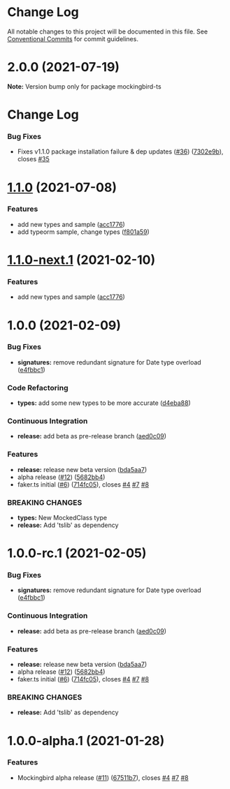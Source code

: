 # Change Log

All notable changes to this project will be documented in this file.
See [Conventional Commits](https://conventionalcommits.org) for commit guidelines.

# 2.0.0 (2021-07-19)

**Note:** Version bump only for package mockingbird-ts





# Change Log

### Bug Fixes

* Fixes v1.1.0 package installation failure & dep updates ([#36](https://github.com/omermorad/mockingbird-ts/issues/36)) ([7302e9b](https://github.com/omermorad/mockingbird-ts/commit/7302e9bc9a4a006e8f8898ffbf215748782634ce)), closes [#35](https://github.com/omermorad/mockingbird-ts/issues/35)

# [1.1.0](https://github.com/omermorad/mockingbird-ts/compare/v1.0.0...v1.1.0) (2021-07-08)


### Features

* add new types and sample ([acc1776](https://github.com/omermorad/mockingbird-ts/commit/acc1776b50360fe745983b266b7e9a5da1ee9f4f))
* add typeorm sample, change types ([f801a59](https://github.com/omermorad/mockingbird-ts/commit/f801a59e0811e92f72a9c28069a809bfb9624564))

# [1.1.0-next.1](https://github.com/omermorad/mockingbird-ts/compare/v1.0.0...v1.1.0-next.1) (2021-02-10)


### Features

* add new types and sample ([acc1776](https://github.com/omermorad/mockingbird-ts/commit/acc1776b50360fe745983b266b7e9a5da1ee9f4f))

# 1.0.0 (2021-02-09)


### Bug Fixes

* **signatures:** remove redundant signature for Date type overload ([e4fbbc1](https://github.com/omermorad/mockingbird-ts/commit/e4fbbc18eb710bc181ef7a2d98490132cf4771df))


### Code Refactoring

* **types:** add some new types to be more accurate ([d4eba88](https://github.com/omermorad/mockingbird-ts/commit/d4eba8866b000f3507d3f1a2cf8881d3040972fc))


### Continuous Integration

* **release:** add beta as pre-release branch ([aed0c09](https://github.com/omermorad/mockingbird-ts/commit/aed0c0906f22096f7ecabe9b75aee04d410e5cef))


### Features

* **release:** release new beta version ([bda5aa7](https://github.com/omermorad/mockingbird-ts/commit/bda5aa74b957220e90605881556dacffc538a130))
* alpha release ([#12](https://github.com/omermorad/mockingbird-ts/issues/12)) ([5682bb4](https://github.com/omermorad/mockingbird-ts/commit/5682bb4c21df4d546166c613f8ed7fff937dc3dc))
* faker.ts initial ([#6](https://github.com/omermorad/mockingbird-ts/issues/6)) ([714fc05](https://github.com/omermorad/mockingbird-ts/commit/714fc05d1fdd93e1a709ebe183776dd28d0681bf)), closes [#4](https://github.com/omermorad/mockingbird-ts/issues/4) [#7](https://github.com/omermorad/mockingbird-ts/issues/7) [#8](https://github.com/omermorad/mockingbird-ts/issues/8)


### BREAKING CHANGES

* **types:** New MockedClass type
* **release:** Add 'tslib' as dependency

# 1.0.0-rc.1 (2021-02-05)


### Bug Fixes

* **signatures:** remove redundant signature for Date type overload ([e4fbbc1](https://github.com/omermorad/mockingbird-ts/commit/e4fbbc18eb710bc181ef7a2d98490132cf4771df))


### Continuous Integration

* **release:** add beta as pre-release branch ([aed0c09](https://github.com/omermorad/mockingbird-ts/commit/aed0c0906f22096f7ecabe9b75aee04d410e5cef))


### Features

* **release:** release new beta version ([bda5aa7](https://github.com/omermorad/mockingbird-ts/commit/bda5aa74b957220e90605881556dacffc538a130))
* alpha release ([#12](https://github.com/omermorad/mockingbird-ts/issues/12)) ([5682bb4](https://github.com/omermorad/mockingbird-ts/commit/5682bb4c21df4d546166c613f8ed7fff937dc3dc))
* faker.ts initial ([#6](https://github.com/omermorad/mockingbird-ts/issues/6)) ([714fc05](https://github.com/omermorad/mockingbird-ts/commit/714fc05d1fdd93e1a709ebe183776dd28d0681bf)), closes [#4](https://github.com/omermorad/mockingbird-ts/issues/4) [#7](https://github.com/omermorad/mockingbird-ts/issues/7) [#8](https://github.com/omermorad/mockingbird-ts/issues/8)


### BREAKING CHANGES

* **release:** Add 'tslib' as dependency

# 1.0.0-alpha.1 (2021-01-28)

### Features

* Mockingbird alpha release ([#11](https://github.com/omermorad/mockingbird-ts/issues/11)) ([67511b7](https://github.com/omermorad/faker.ts/commit/67511b7bc7792e06ac54c752b0ac96ee5337fd35)), closes [#4](https://github.com/omermorad/faker.ts/issues/4) [#7](https://github.com/omermorad/faker.ts/issues/7) [#8](https://github.com/omermorad/faker.ts/issues/8)
